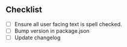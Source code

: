 ## Checklist

- [ ] Ensure all user facing text is spell checked.
- [ ] Bump version in package.json
- [ ] Update changelog
